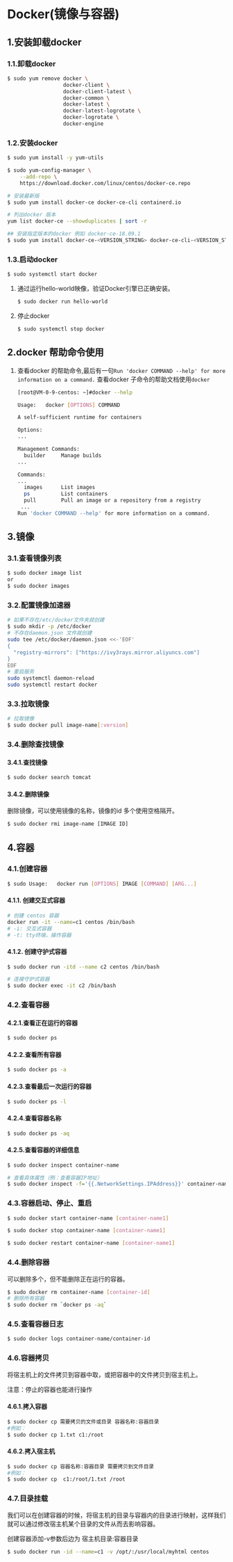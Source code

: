# Docker(镜像与容器)



## 1.安装卸载docker

[docker下载官网地址]: https://docs.docker.com/get-docker/	"选择下载的平台"



### 1.1.卸载docker

```bash
$ sudo yum remove docker \
                  docker-client \
                  docker-client-latest \
                  docker-common \
                  docker-latest \
                  docker-latest-logrotate \
                  docker-logrotate \
                  docker-engine
```

### 1.2.安装docker

```bash
$ sudo yum install -y yum-utils

$ sudo yum-config-manager \
    --add-repo \
    https://download.docker.com/linux/centos/docker-ce.repo

# 安装最新版
$ sudo yum install docker-ce docker-ce-cli containerd.io   

# 列出docker 版本
yum list docker-ce --showduplicates | sort -r

## 安装指定版本的docker 例如 docker-ce-18.09.1
$ sudo yum install docker-ce-<VERSION_STRING> docker-ce-cli-<VERSION_STRING> containerd.io
```

### 1.3.启动docker

```bash
$ sudo systemctl start docker
```

1. 通过运行hello-world映像，验证Docker引擎已正确安装。

   ```bash
   $ sudo docker run hello-world
   ```

2. 停止docker

   ```bash
   $ sudo systemctl stop docker
   ```



## 2.docker 帮助命令使用

1. 查看docker 的帮助命令,最后有一句`Run 'docker COMMAND --help' for more information on a command.` 查看docker 子命令的帮助文档使用`docker `

   ```bash
   [root@VM-0-9-centos: ~]#docker --help
   
   Usage:	docker [OPTIONS] COMMAND
   
   A self-sufficient runtime for containers
   
   Options:
   ...
   
   Management Commands:
     builder     Manage builds
   ...
   
   Commands:
   ...
     images      List images
     ps          List containers
     pull        Pull an image or a repository from a registry
    ...
   Run 'docker COMMAND --help' for more information on a command.
   ```



## 3.镜像

### 3.1.查看镜像列表

```bash
$ sudo docker image list
or
$ sudo docker images
```

### 3.2.配置镜像加速器

```bash
# 如果不存在/etc/docker文件夹就创建
$ sudo mkdir -p /etc/docker
# 不存在daemon.json 文件就创建
sudo tee /etc/docker/daemon.json <<-'EOF'
{
  "registry-mirrors": ["https://ivy3rays.mirror.aliyuncs.com"]
}
EOF
# 重启服务
sudo systemctl daemon-reload
sudo systemctl restart docker
```

### 3.3.拉取镜像

```bash
# 拉取镜像
$ sudo docker pull image-name[:version]
```

### 3.4.删除查找镜像

#### 3.4.1.查找镜像

```bash
$ sudo docker search tomcat
```

#### 3.4.2.删除镜像

删除镜像，可以使用镜像的名称，镜像的id 多个使用空格隔开。

```bash
$ sudo docker rmi image-name [IMAGE ID]
```



## 4.容器

### 4.1.创建容器

```bash
$ sudo Usage:	docker run [OPTIONS] IMAGE [COMMAND] [ARG...]
```

#### 4.1.1. 创建交互式容器

```bash
# 创建 centos 容器
docker run -it --name=c1 centos /bin/bash
# -i: 交互式容器
# -t: tty终端，操作容器
```

#### 4.1.2. 创建守护式容器

```bash
$ sudo docker run -itd --name c2 centos /bin/bash

# 连接守护式容器
$ sudo docker exec -it c2 /bin/bash
```

### 4.2.查看容器

#### 4.2.1.查看正在运行的容器

```bash
$ sudo docker ps
```

#### 4.2.2.查看所有容器

```bash
$ sudo docker ps -a
```

#### 4.2.3.查看最后一次运行的容器

```bash
$ sudo docker ps -l
```

#### 4.2.4.查看容器名称

```bash
$ sudo docker ps -aq
```

#### 4.2.5.查看容器的详细信息

```bash
$ sudo docker inspect container-name

# 查看具体属性（例：查看容器IP地址）
$ sudo docker inspect -f='{{.NetworkSettings.IPAddress}}' container-name
```



### 4.3.容器启动、停止、重启

```bash
$ sudo docker start container-name [container-name1]

$ sudo docker stop container-name [container-name1]

$ sudo docker restart container-name [container-name1]
```



### 4.4.删除容器

可以删除多个，但不能删除正在运行的容器。

```bash
$ sudo docker rm container-name [container-id]
# 删除所有容器
$ sudo docker rm `docker ps -aq`
```



### 4.5.查看容器日志

```bash
$ sudo docker logs container-name/container-id
```

### 4.6.容器拷贝

将宿主机上的文件拷贝到容器中取，或把容器中的文件拷贝到宿主机上。

注意：停止的容器也能进行操作

#### 4.6.1.拷入容器

```bash
$ sudo docker cp 需要拷贝的文件或目录 容器名称:容器目录
#例如：
$ sudo docker cp 1.txt c1:/root
```

#### 4.6.2.拷入宿主机

```bash
$ sudo docker cp 容器名称:容器目录 需要拷贝到文件目录
#例如：
$ sudo docker cp  c1:/root/1.txt /root
```



### 4.7.目录挂载

我们可以在创建容器的时候，将宿主机的目录与容器内的目录进行映射，这样我们就可以通过修改宿主机某个目录的文件从而去影响容器。

创建容器添加-v参数后边为 宿主机目录:容器目录

```bash
$ sudo docker run -id --name=c1 -v /opt/:/usr/local/myhtml centos
```

